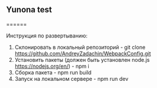 ## Yunona test

======

Инструкция по развертыванию:

1. Склонировать в локальный репозиторий - git clone https://github.com/AndreyZadachin/WebpackConfig.git
2. Установить пакеты (должен быть установлен node.js <https://nodejs.org/en/>) - npm i
3. Сборка пакета - npm run build
4. Запуск на локальном сервере - npm run dev
